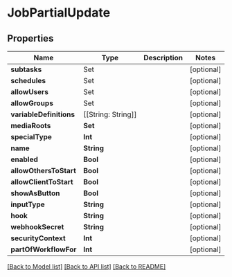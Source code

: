 # JobPartialUpdate

## Properties

Name | Type | Description | Notes
------------ | ------------- | ------------- | -------------
**subtasks** | Set<SubtaskReference> |  | [optional] 
**schedules** | Set<ScheduleReference> |  | [optional] 
**allowUsers** | Set<ElementsUserReference> |  | [optional] 
**allowGroups** | Set<ElementsGroupReference> |  | [optional] 
**variableDefinitions** | [[String: String]] |  | [optional] 
**mediaRoots** | **Set<Int>** |  | [optional] 
**specialType** | **Int** |  | [optional] 
**name** | **String** |  | [optional] 
**enabled** | **Bool** |  | [optional] 
**allowOthersToStart** | **Bool** |  | [optional] 
**allowClientToStart** | **Bool** |  | [optional] 
**showAsButton** | **Bool** |  | [optional] 
**inputType** | **String** |  | [optional] 
**hook** | **String** |  | [optional] 
**webhookSecret** | **String** |  | [optional] 
**securityContext** | **Int** |  | [optional] 
**partOfWorkflowFor** | **Int** |  | [optional] 

[[Back to Model list]](../README.md#documentation-for-models) [[Back to API list]](../README.md#documentation-for-api-endpoints) [[Back to README]](../README.md)


